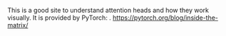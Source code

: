 This is a good site to understand attention heads and how they work visually. It is provided by PyTorch:
. https://pytorch.org/blog/inside-the-matrix/
